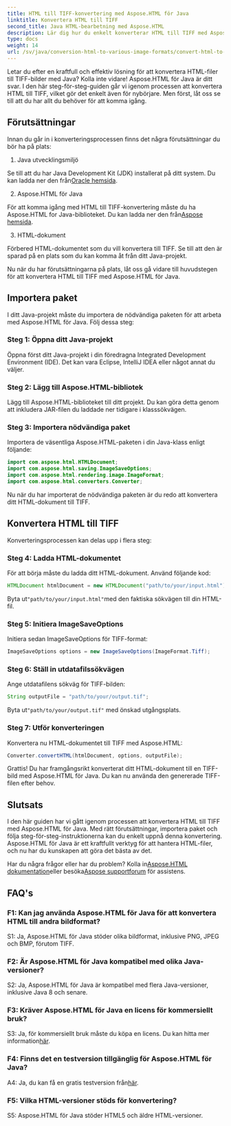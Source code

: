 ```yaml
---
title: HTML till TIFF-konvertering med Aspose.HTML för Java
linktitle: Konvertera HTML till TIFF
second_title: Java HTML-bearbetning med Aspose.HTML
description: Lär dig hur du enkelt konverterar HTML till TIFF med Aspose.HTML för Java. Steg-för-steg-guide för effektiv dokumenthantering.
type: docs
weight: 14
url: /sv/java/conversion-html-to-various-image-formats/convert-html-to-tiff/
---
```

Letar du efter en kraftfull och effektiv lösning för att konvertera HTML-filer till TIFF-bilder med Java? Kolla inte vidare! Aspose.HTML för Java är ditt svar. I den här steg-för-steg-guiden går vi igenom processen att konvertera HTML till TIFF, vilket gör det enkelt även för nybörjare. Men först, låt oss se till att du har allt du behöver för att komma igång.

## Förutsättningar

Innan du går in i konverteringsprocessen finns det några förutsättningar du bör ha på plats:

1. Java utvecklingsmiljö

 Se till att du har Java Development Kit (JDK) installerat på ditt system. Du kan ladda ner den från[Oracle hemsida](https://www.oracle.com/java/technologies/javase-downloads.html).

2. Aspose.HTML för Java

 För att komma igång med HTML till TIFF-konvertering måste du ha Aspose.HTML for Java-biblioteket. Du kan ladda ner den från[Aspose hemsida](https://releases.aspose.com/html/java/).

3. HTML-dokument

Förbered HTML-dokumentet som du vill konvertera till TIFF. Se till att den är sparad på en plats som du kan komma åt från ditt Java-projekt.

Nu när du har förutsättningarna på plats, låt oss gå vidare till huvudstegen för att konvertera HTML till TIFF med Aspose.HTML för Java.

## Importera paket

I ditt Java-projekt måste du importera de nödvändiga paketen för att arbeta med Aspose.HTML för Java. Följ dessa steg:

### Steg 1: Öppna ditt Java-projekt

Öppna först ditt Java-projekt i din föredragna Integrated Development Environment (IDE). Det kan vara Eclipse, IntelliJ IDEA eller något annat du väljer.

### Steg 2: Lägg till Aspose.HTML-bibliotek

Lägg till Aspose.HTML-biblioteket till ditt projekt. Du kan göra detta genom att inkludera JAR-filen du laddade ner tidigare i klasssökvägen.

### Steg 3: Importera nödvändiga paket

Importera de väsentliga Aspose.HTML-paketen i din Java-klass enligt följande:

```java
import com.aspose.html.HTMLDocument;
import com.aspose.html.saving.ImageSaveOptions;
import com.aspose.html.rendering.image.ImageFormat;
import com.aspose.html.converters.Converter;
```

Nu när du har importerat de nödvändiga paketen är du redo att konvertera ditt HTML-dokument till TIFF.

## Konvertera HTML till TIFF

Konverteringsprocessen kan delas upp i flera steg:

### Steg 4: Ladda HTML-dokumentet

För att börja måste du ladda ditt HTML-dokument. Använd följande kod:

```java
HTMLDocument htmlDocument = new HTMLDocument("path/to/your/input.html");
```

 Byta ut`"path/to/your/input.html"`med den faktiska sökvägen till din HTML-fil.

### Steg 5: Initiera ImageSaveOptions

Initiera sedan ImageSaveOptions för TIFF-format:

```java
ImageSaveOptions options = new ImageSaveOptions(ImageFormat.Tiff);
```

### Steg 6: Ställ in utdatafilssökvägen

Ange utdatafilens sökväg för TIFF-bilden:

```java
String outputFile = "path/to/your/output.tif";
```

 Byta ut`"path/to/your/output.tif"` med önskad utgångsplats.

### Steg 7: Utför konverteringen

Konvertera nu HTML-dokumentet till TIFF med Aspose.HTML:

```java
Converter.convertHTML(htmlDocument, options, outputFile);
```

Grattis! Du har framgångsrikt konverterat ditt HTML-dokument till en TIFF-bild med Aspose.HTML för Java. Du kan nu använda den genererade TIFF-filen efter behov.

## Slutsats

I den här guiden har vi gått igenom processen att konvertera HTML till TIFF med Aspose.HTML för Java. Med rätt förutsättningar, importera paket och följa steg-för-steg-instruktionerna kan du enkelt uppnå denna konvertering. Aspose.HTML för Java är ett kraftfullt verktyg för att hantera HTML-filer, och nu har du kunskapen att göra det bästa av det.

 Har du några frågor eller har du problem? Kolla in[Aspose.HTML dokumentation](https://reference.aspose.com/html/java/)eller besöka[Aspose supportforum](https://forum.aspose.com/) för assistens.

## FAQ's

### F1: Kan jag använda Aspose.HTML för Java för att konvertera HTML till andra bildformat?

S1: Ja, Aspose.HTML för Java stöder olika bildformat, inklusive PNG, JPEG och BMP, förutom TIFF.

### F2: Är Aspose.HTML för Java kompatibel med olika Java-versioner?

S2: Ja, Aspose.HTML för Java är kompatibel med flera Java-versioner, inklusive Java 8 och senare.

### F3: Kräver Aspose.HTML för Java en licens för kommersiellt bruk?

 S3: Ja, för kommersiellt bruk måste du köpa en licens. Du kan hitta mer information[här](https://purchase.aspose.com/buy).

### F4: Finns det en testversion tillgänglig för Aspose.HTML för Java?

 A4: Ja, du kan få en gratis testversion från[här](https://releases.aspose.com/html/java).

### F5: Vilka HTML-versioner stöds för konvertering?

S5: Aspose.HTML för Java stöder HTML5 och äldre HTML-versioner.